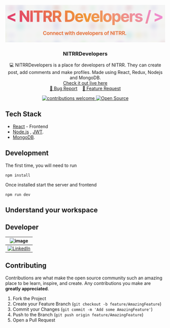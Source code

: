 <!-- # NITRRDevelopers
Connect with developers of NITRR


### Built With

* NodeJS
* ReactJS and Redux

Link: https://nitrr-developers.herokuapp.com
 -->
 
 <!-- PROJECT LOGO -->
<br />
<p align="center">
   <img src="/logo.png">
  <h3 align="center">NITRRDevelopers</h3>
  <p align="center">
    💻 NITRRDevelopers is a place for developers of NITRR. They can create post, add comments and make profiles. Made using React, Redux, Nodejs and MongoDB. 
    <br />
   <a href="https://nitrr-developers.herokuapp.com/"> Check it out live here </a>
    <br />
    <a href="https://github.com/Anirudh906/NITRRDevelopers/issues/new?assignees=&labels=&template=bug_report.md&title=">🐞 Bug Report</a> &nbsp;&nbsp;
    <a href="https://github.com/Anirudh906/NITRRDevelopers/issues/new?assignees=&labels=&template=feature_request.md&title=">📢 Feature Request</a>
    <br />
  </p>
<p align="center">
<a href="https://github.com/Anirudh906/NITRRDevelopers/issues">
    <img src="https://img.shields.io/badge/contributions-welcome-brightgreen.svg?style=flat" alt="contributions welcome">
</a>
<a href="#">
    <img src="https://badges.frapsoft.com/os/v1/open-source.svg?v=103" alt="Open Source">
</a>
</p>
</p>

## Tech Stack

* [React](https://reactjs.org/) - Frontend
* [Node.js](https://nodejs.org/en/) , [JWT](https://jwt.io/).
* [MongoDB](https://www.mongodb.com/).



## Development


The first time, you will need to run

```
npm install
```
Once installed start the server and frontend

```
npm run dev
```

## Understand your workspace

## Developer 
| ![image](https://avatars.githubusercontent.com/u/40207836?s=400&u=964128a15a369db95b659bf8a34a16ef6ca9212f&v=4)|
|:-:|
| [![LinkedIn](https://icons.iconarchive.com/icons/danleech/simple/32/linkedin-icon.png)](https://www.linkedin.com/in/anirudha-shivarkar-9a4818193/) 

<!-- CONTRIBUTING -->
## Contributing

Contributions are what make the open source community such an amazing place to be learn, inspire, and create. Any contributions you make are **greatly appreciated**.

1. Fork the Project
2. Create your Feature Branch (`git checkout -b feature/AmazingFeature`)
3. Commit your Changes (`git commit -m 'Add some AmazingFeature'`)
4. Push to the Branch (`git push origin feature/AmazingFeature`)
5. Open a Pull Request

<!-- LICENSE -->
<!-- ## License

Distributed under the MIT License. See `LICENSE` for more information. -->
